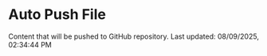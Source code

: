 # Auto Push File

Content that will be pushed to GitHub repository.
Last updated: 08/09/2025, 02:34:44 PM
